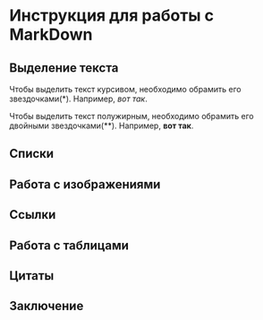# Инструкция для работы с MarkDown

## Выделение текста
Чтобы выделить текст курсивом, необходимо обрамить его звездочками(*). Например, *вот так*.

Чтобы выделить текст полужирным, необходимо обрамить его двойными звездочками(**). Например, **вот так**.

## Списки

## Работа с изображениями

## Ссылки

## Работа с таблицами

## Цитаты

## Заключение

